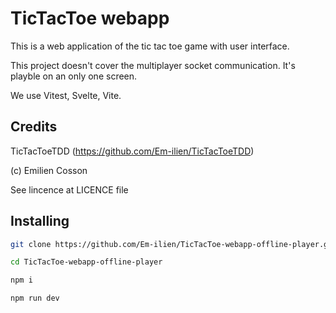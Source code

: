 # TicTacToe webapp

This is a web application of the tic tac toe game with user interface.

This project doesn't cover the multiplayer socket communication. It's playble on an only one screen.

We use Vitest, Svelte, Vite.

## Credits

TicTacToeTDD (https://github.com/Em-ilien/TicTacToeTDD)

(c) Emilien Cosson

See lincence at LICENCE file

## Installing

```bash
git clone https://github.com/Em-ilien/TicTacToe-webapp-offline-player.git

cd TicTacToe-webapp-offline-player

npm i

npm run dev
```
